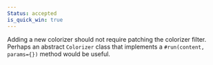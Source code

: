 ```yaml
--- 
Status: accepted
is_quick_win: true
--- 
```


Adding a new colorizer should not require patching the colorizer filter. Perhaps an abstract `Colorizer` class that implements a `#run(content, params={})` method would be useful.
